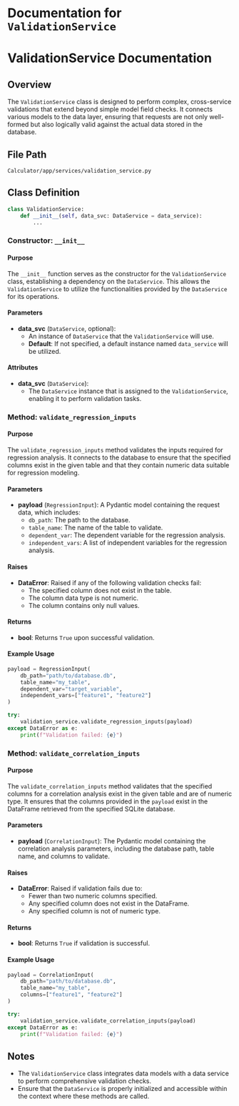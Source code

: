# Documentation for `ValidationService`

# ValidationService Documentation

## Overview
The `ValidationService` class is designed to perform complex, cross-service validations that extend beyond simple model field checks. It connects various models to the data layer, ensuring that requests are not only well-formed but also logically valid against the actual data stored in the database.

## File Path
`Calculator/app/services/validation_service.py`

## Class Definition
```python
class ValidationService:
    def __init__(self, data_svc: DataService = data_service):
        ...
```

### Constructor: `__init__`

#### Purpose
The `__init__` function serves as the constructor for the `ValidationService` class, establishing a dependency on the `DataService`. This allows the `ValidationService` to utilize the functionalities provided by the `DataService` for its operations.

#### Parameters
- **data_svc** (`DataService`, optional): 
  - An instance of `DataService` that the `ValidationService` will use. 
  - **Default**: If not specified, a default instance named `data_service` will be utilized.

#### Attributes
- **data_svc** (`DataService`): 
  - The `DataService` instance that is assigned to the `ValidationService`, enabling it to perform validation tasks.

### Method: `validate_regression_inputs`

#### Purpose
The `validate_regression_inputs` method validates the inputs required for regression analysis. It connects to the database to ensure that the specified columns exist in the given table and that they contain numeric data suitable for regression modeling.

#### Parameters
- **payload** (`RegressionInput`): A Pydantic model containing the request data, which includes:
  - `db_path`: The path to the database.
  - `table_name`: The name of the table to validate.
  - `dependent_var`: The dependent variable for the regression analysis.
  - `independent_vars`: A list of independent variables for the regression analysis.

#### Raises
- **DataError**: Raised if any of the following validation checks fail:
  - The specified column does not exist in the table.
  - The column data type is not numeric.
  - The column contains only null values.

#### Returns
- **bool**: Returns `True` upon successful validation.

#### Example Usage
```python
payload = RegressionInput(
    db_path="path/to/database.db",
    table_name="my_table",
    dependent_var="target_variable",
    independent_vars=["feature1", "feature2"]
)

try:
    validation_service.validate_regression_inputs(payload)
except DataError as e:
    print(f"Validation failed: {e}")
```

### Method: `validate_correlation_inputs`

#### Purpose
The `validate_correlation_inputs` method validates that the specified columns for a correlation analysis exist in the given table and are of numeric type. It ensures that the columns provided in the `payload` exist in the DataFrame retrieved from the specified SQLite database.

#### Parameters
- **payload** (`CorrelationInput`): The Pydantic model containing the correlation analysis parameters, including the database path, table name, and columns to validate.

#### Raises
- **DataError**: Raised if validation fails due to:
  - Fewer than two numeric columns specified.
  - Any specified column does not exist in the DataFrame.
  - Any specified column is not of numeric type.

#### Returns
- **bool**: Returns `True` if validation is successful.

#### Example Usage
```python
payload = CorrelationInput(
    db_path="path/to/database.db",
    table_name="my_table",
    columns=["feature1", "feature2"]
)

try:
    validation_service.validate_correlation_inputs(payload)
except DataError as e:
    print(f"Validation failed: {e}")
```

## Notes
- The `ValidationService` class integrates data models with a data service to perform comprehensive validation checks.
- Ensure that the `DataService` is properly initialized and accessible within the context where these methods are called.